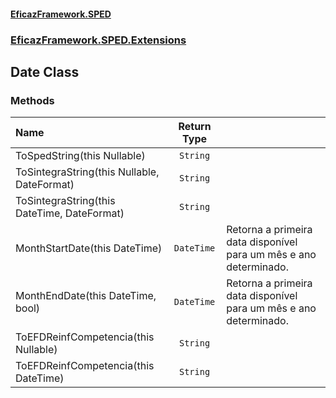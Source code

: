 #### [EficazFramework.SPED](EficazFrameworkSPED.md 'EficazFramework SPED')
### [EficazFramework.SPED.Extensions](EficazFramework.SPED.Extensions.md 'EficazFramework.SPED.Extensions')

## Date Class
### Methods

| Name | Return Type | |
| :--- | :---: | :--- |
| ToSpedString(this Nullable<DateTime>) | `String` |  |
| ToSintegraString(this Nullable<DateTime>, DateFormat) | `String` |  |
| ToSintegraString(this DateTime, DateFormat) | `String` |  |
| MonthStartDate(this DateTime) | `DateTime` | Retorna a primeira data disponível para um mês e ano determinado. |
| MonthEndDate(this DateTime, bool) | `DateTime` | Retorna a primeira data disponível para um mês e ano determinado. |
| ToEFDReinfCompetencia(this Nullable<DateTime>) | `String` |  |
| ToEFDReinfCompetencia(this DateTime) | `String` |  |
